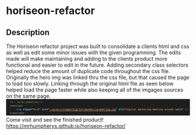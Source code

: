 # horiseon-refactor #
## Description  <br>
The Horiseon refactor project was built to consolidate a clients html and css as well as edit some minor issues with the given programming. The edits made will make maintaining and adding to the clients product more functional and easier to edit in the future. Adding secondary class selectors helped reduce the amount of duplicate code throughout the css file. Originally the hero img was linked thru the css file, but that caused the page to load too slowly. Linking through the original html file as seen below helped load the page faster while also keeping all of the imgages sources on the same page. <br>
![img source code](assets/images/img-sourcecode.png)
<br>
Come visit and see the finished product! https://mrhumpherys.github.io/horiseon-refactor/
